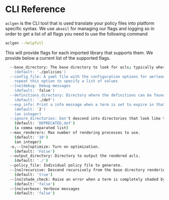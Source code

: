 # CLI Reference

`aclgen` is the CLI tool that is used translate your policy files into platform specific syntax. We use `abseil` for managing our flags and logging so in order to get a list of all flags you need to use the following command

```bash
aclgen --helpfull
```

This will provide flags for each imported library that supports them. We provide below a current list of the supported flags.

```bash
  --base_directory: The base directory to look for acls; typically where you'd find ./corp and ./prod
    (default: './policies')
  --config_file: A yaml file with the configuration options for aerleon;
    repeat this option to specify a list of values
  --[no]debug: Debug messages
    (default: 'false')
  --definitions_directory: Directory where the definitions can be found.
    (default: './def')
  --exp_info: Print a info message when a term is set to expire in that many weeks.
    (default: '2')
    (an integer)
  --ignore_directories: Don't descend into directories that look like this string
    (default: 'DEPRECATED,def')
    (a comma separated list)
  --max_renderers: Max number of rendering processes to use.
    (default: '10')
    (an integer)
  -o,--[no]optimize: Turn on optimization.
    (default: 'False')
  --output_directory: Directory to output the rendered acls.
    (default: './')
  --policy_file: Individual policy file to generate.
  --[no]recursive: Descend recursively from the base directory rendering acls
    (default: 'true')
  --[no]shade_check: Raise an error when a term is completely shaded by a prior term.
    (default: 'false')
  --[no]verbose: Verbose messages
    (default: 'false')
```